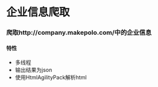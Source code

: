 # 企业信息爬取

### 爬取http://company.makepolo.com/中的企业信息

#### 特性
* 多线程
* 输出结果为json
* 使用HtmlAgilityPack解析html
